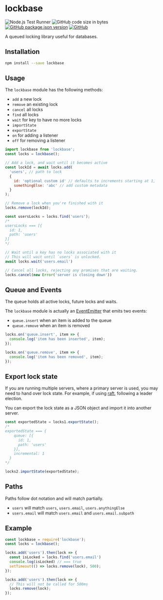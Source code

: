 # lockbase
![Node.js Test Runner](https://github.com/markwylde/lockbase/workflows/Node.js%20Test%20Runner/badge.svg)
![GitHub code size in bytes](https://img.shields.io/github/languages/code-size/markwylde/lockbase)
[![GitHub package.json version](https://img.shields.io/github/package-json/v/markwylde/lockbase)](https://github.com/markwylde/lockbase/releases)
[![GitHub](https://img.shields.io/github/license/markwylde/lockbase)](https://github.com/markwylde/lockbase/blob/master/LICENSE)

A queued locking library useful for databases.

## Installation
```bash
npm install --save lockbase
```

## Usage
The `lockbase` module has the following methods:
- `add` a new lock
- `remove` an existing lock
- `cancel` all locks
- `find` all locks
- `wait` for key to have no more locks
- `importState`
- `exportState`
- `on` for adding a listener
- `off` for removing a listener

```javascript
import lockbase from 'lockbase';
const locks = lockbase();

// Add a lock, and wait until it becomes active
const lockId = await locks.add(
  'users', // path to lock
  {
    id: 'optional custom id' // defaults to increments starting at 1,
    somethingElse: 'abc' // add custom metadata
  }
);

// Remove a lock when you're finished with it
locks.remove(lockId);

const usersLocks = locks.find('users');
/*
usersLocks === [{
  id: 1,
  path: 'users'
}]
*/

// Wait until a key has no locks associated with it
// This will wait until `users` is unlocked.
await locks.wait('users.email')

// Cancel all locks, rejecting any promises that are waiting.
locks.cancel(new Error('server is closing down'))
```

## Queue and Events
The queue holds all active locks, future locks and waits.

The `lockbase` module is actually an [EventEmitter](https://nodejs.org/api/events.html#class-eventemitter) that emits two events:

- `queue.insert` when an item is added to the queue
- `queue.remove` when an item is removed

```javascript
locks.on('queue.insert', item => {
  console.log('item has been inserted', item);
});

locks.on('queue.remove', item => {
  console.log('item has been removed', item);
});
```

## Export lock state
If you are running multiple servers, where a primary server is used, you may need to hand over lock state. For example, if using [raft](https://raft.github.io/), following a leader election.

You can export the lock state as a JSON object and import it into another server.

```javascript
const exportedState = locks1.exportState();
/*
exportedState === {
    queue: [{
      id: 1,
      path: 'users'  
    }],
    incremental: 1
  }
*/

locks2.importState(exportedState);
```

## Paths
Paths follow dot notation and will match partially.

- `users` will match `users`, `users.email`, `users.anythingElse`
- `users.email` will match `users.email` and `users.email.subpath`

## Example
```javascript
const lockbase = require('lockbase');
const locks = lockbase();

locks.add('users').then(lock => {
  const isLocked = locks.find('users.email')
  console.log(isLocked) // === true
  setTimeout(() => locks.remove(lock), 500);
});

locks.add('users').then(lock => {
  // This will not be called for 500ms
  locks.remove(lock);
});
```
